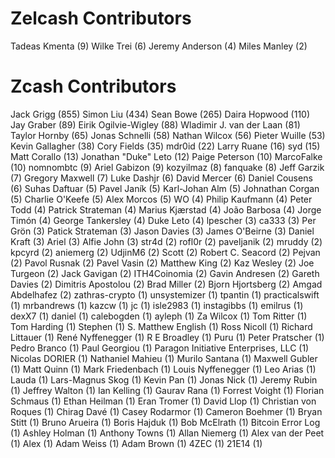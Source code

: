 Zelcash Contributors
==================

Tadeas Kmenta (9)
Wilke Trei (6)
Jeremy Anderson (4)
Miles Manley (2)

Zcash Contributors
==================

Jack Grigg (855)
Simon Liu (434)
Sean Bowe (265)
Daira Hopwood (110)
Jay Graber (89)
Eirik Ogilvie-Wigley (88)
Wladimir J. van der Laan (81)
Taylor Hornby (65)
Jonas Schnelli (58)
Nathan Wilcox (56)
Pieter Wuille (53)
Kevin Gallagher (38)
Cory Fields (35)
mdr0id (22)
Larry Ruane (16)
syd (15)
Matt Corallo (13)
Jonathan "Duke" Leto (12)
Paige Peterson (10)
MarcoFalke (10)
nomnombtc (9)
Ariel Gabizon (9)
kozyilmaz (8)
fanquake (8)
Jeff Garzik (7)
Gregory Maxwell (7)
Luke Dashjr (6)
David Mercer (6)
Daniel Cousens (6)
Suhas Daftuar (5)
Pavel Janík (5)
Karl-Johan Alm (5)
Johnathan Corgan (5)
Charlie O'Keefe (5)
Alex Morcos (5)
WO (4)
Philip Kaufmann (4)
Peter Todd (4)
Patrick Strateman (4)
Marius Kjærstad (4)
João Barbosa (4)
Jorge Timón (4)
George Tankersley (4)
Duke Leto (4)
lpescher (3)
ca333 (3)
Per Grön (3)
Patick Strateman (3)
Jason Davies (3)
James O'Beirne (3)
Daniel Kraft (3)
Ariel (3)
Alfie John (3)
str4d (2)
rofl0r (2)
paveljanik (2)
mruddy (2)
kpcyrd (2)
aniemerg (2)
UdjinM6 (2)
Scott (2)
Robert C. Seacord (2)
Pejvan (2)
Pavol Rusnak (2)
Pavel Vasin (2)
Matthew King (2)
Kaz Wesley (2)
Joe Turgeon (2)
Jack Gavigan (2)
ITH4Coinomia (2)
Gavin Andresen (2)
Gareth Davies (2)
Dimitris Apostolou (2)
Brad Miller (2)
Bjorn Hjortsberg (2)
Amgad Abdelhafez (2)
zathras-crypto (1)
unsystemizer (1)
tpantin (1)
practicalswift (1)
mrbandrews (1)
kazcw (1)
jc (1)
isle2983 (1)
instagibbs (1)
emilrus (1)
dexX7 (1)
daniel (1)
calebogden (1)
ayleph (1)
Za Wilcox (1)
Tom Ritter (1)
Tom Harding (1)
Stephen (1)
S. Matthew English (1)
Ross Nicoll (1)
Richard Littauer (1)
René Nyffenegger (1)
R E Broadley (1)
Puru (1)
Peter Pratscher (1)
Pedro Branco (1)
Paul Georgiou (1)
Paragon Initiative Enterprises, LLC (1)
Nicolas DORIER (1)
Nathaniel Mahieu (1)
Murilo Santana (1)
Maxwell Gubler (1)
Matt Quinn (1)
Mark Friedenbach (1)
Louis Nyffenegger (1)
Leo Arias (1)
Lauda (1)
Lars-Magnus Skog (1)
Kevin Pan (1)
Jonas Nick (1)
Jeremy Rubin (1)
Jeffrey Walton (1)
Ian Kelling (1)
Gaurav Rana (1)
Forrest Voight (1)
Florian Schmaus (1)
Ethan Heilman (1)
Eran Tromer (1)
David Llop (1)
Christian von Roques (1)
Chirag Davé (1)
Casey Rodarmor (1)
Cameron Boehmer (1)
Bryan Stitt (1)
Bruno Arueira (1)
Boris Hajduk (1)
Bob McElrath (1)
Bitcoin Error Log (1)
Ashley Holman (1)
Anthony Towns (1)
Allan Niemerg (1)
Alex van der Peet (1)
Alex (1)
Adam Weiss (1)
Adam Brown (1)
4ZEC (1)
21E14 (1)
